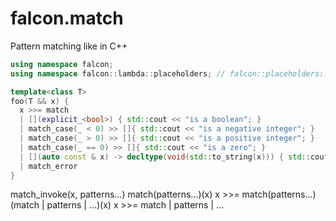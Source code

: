 # falcon.match
Pattern matching like in C++

```cpp
using namespace falcon;
using namespace falcon::lambda::placeholders; // falcon::placeholders::_

template<class T>
foo(T && x) {
  x >>= match
  | [](explicit_<bool>) { std::cout << "is a boolean"; }
  | match_case(_ < 0) >> []{ std::cout << "is a negative integer"; }
  | match_case(_ > 0) >> []{ std::cout << "is a positive integer"; }
  | match_case(_ == 0) >> []{ std::cout << "is a zero"; }
  | [](auto const & x) -> decltype(void(std::to_string(x))) { std::cout << "is a stringable type"; }
  | match_error
}
```

match_invoke(x, patterns...)
match(patterns...)(x)
x >>= match(patterns...)
(match | patterns | ...)(x)
x >>= match | patterns | ...
